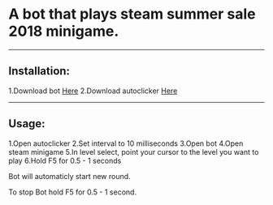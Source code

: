 # A bot that plays steam summer sale 2018 minigame.
***
## Installation:  
  1.Download bot [Here](https://github.com/Intelix8996/steam-minigame-bot/releases/download/untagged-b7494d7bd750e3c92bef/SteamAim.exe)
  2.Download autoclicker [Here](https://sourceforge.net/projects/orphamielautoclicker/files/latest/download)
***
## Usage:
  1.Open autoclicker
  2.Set interval to 10 milliseconds
  3.Open bot
  4.Open steam minigame
  5.In level select, point your cursor to the level you want to play
  6.Hold F5 for 0.5 - 1 seconds
  
Bot will automaticly start new round.

To stop Bot hold F5 for 0.5 - 1 second.
